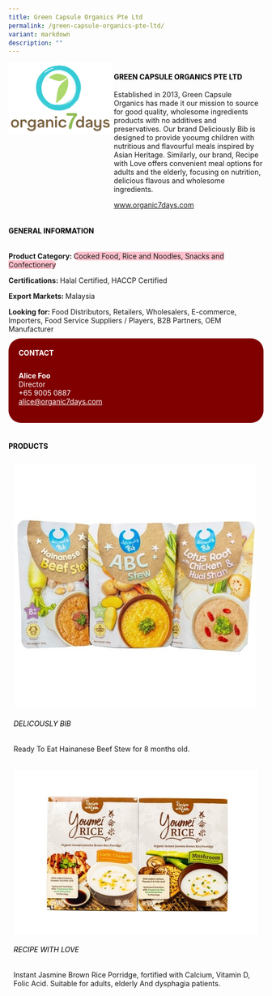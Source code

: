 ```yaml
---
title: Green Capsule Organics Pte Ltd
permalink: /green-capsule-organics-pte-ltd/
variant: markdown
description: ""
---
```

<div class="flex-paragraph">
	<div style="display: flex; flex-wrap: wrap;" class="flex-container">
		<div style="flex: 1 1 40%; display: block;" class="card sgds">
			<img src="/images/Green%20Capsule%20Organics/green_capsule_organics_logo.png">
		</div>
		<div style="flex: 1 1 58%; display: block; margin-left: 3px" class="card-sgds">
			<h4 style="text-transform: uppercase; color: black;"><b>Green Capsule Organics Pte Ltd</b></h4>
			<p>Established in 2013, Green Capsule Organics has made it our mission to source for good quality, wholesome ingredients products with no additives and preservatives. Our brand Deliciously Bib is designed to provide yooumg children with nutritious and flavourful meals inspired by Asian Heritage. Similarly, our brand, Recipe with Love offers convenient meal options for adults and the elderly, focusing on nutrition, delicious flavous and wholesome ingredients.</p>
			<p><a target="_blank" href="https://www.organic7days.com">www.organic7days.com</a></p>
		</div>
	</div>
</div>

<h4 style="text-transform: uppercase; color: black;">
	<b>General Information</b>
</h4>
<div style="display: flex; flex-wrap: wrap;" class="flex-container">
	<div style="flex: 1 1 65%; display: block; align-self: stretch" class="card sgds">
		<div class="flex-paragraph">
			<p>
				<b>Product Category: </b>
				<span style="background-color: pink; border-radius: 10px;">Cooked Food, Rice and Noodles, Snacks and Confectionery</span>
			</p>
			<p>
				<b>Certifications: </b>Halal Certified, HACCP Certified
			</p>
			<p>
				<b>Export Markets: </b>Malaysia
			</p>
			<p style="margin-bottom: 10px;">
				<b>Looking for: </b>Food Distributors, Retailers, Wholesalers, E-commerce, Importers, Food Service Suppliers / Players, B2B Partners, OEM Manufacturer
			</p>
		</div>
	</div>
	<div style="flex: 1 1 35%; padding: 10px; display: block; background-color: maroon; border-radius: 25px; align-self: center;" class="card sgds">
		<h4 style="color: white; margin-top: 10px; margin-left: 10px;">CONTACT</h4>
		<div class="flex-paragraph">
			<p style="padding: 10px; color: white;">
				<b>Alice Foo</b>
				<br>Director<br>+65 9005 0887<br>
				<a style="color: white;" href="mailto:alice@organic7days.com">alice@organic7days.com</a>
			</p>
		</div>
	</div>
</div>
<br>
<h4 style="text-transform: uppercase; color: black;">
	<b>Products</b>
</h4>
<div style="display: flex; flex-wrap: wrap;">
	<div style="flex: 1 1 47%; margin: 10px; display: block;" class="card sgds">
		<div style="display: block;" class="flex-image">
			<img src="/images/Green%20Capsule%20Organics/green_capsule_organics_product_01.jpg">
		</div>
		<div class="flex-paragraph">
			<h6 style="text-transform: uppercase; color: black;">Delicously Bib</h6>
			<p>Ready To Eat Hainanese Beef Stew for 8 months old.</p>
		</div>
	</div>
	<div style="flex: 1 1 47%; margin: 10px; display: block;" class="card sgds">
		<div style="display: block;" class="flex-image">
			<img src="/images/Green%20Capsule%20Organics/green_capsule_organics_product_02.jpg">
		</div>
		<div class="flex-paragraph">
			<h6 style="text-transform: uppercase; color: black;">Recipe With Love</h6>
			<p>Instant Jasmine Brown Rice Porridge, fortified with Calcium, Vitamin D, Folic Acid. Suitable for adults, elderly And dysphagia patients.</p>
		</div>
	</div>
</div>